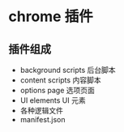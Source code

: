 # chrome 插件

## 插件组成

- background scripts 后台脚本
- content scripts 内容脚本
- options page 选项页面
- UI elements UI 元素
- 各种逻辑文件
- manifest.json
